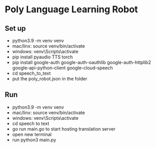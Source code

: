 # Poly Language Learning Robot

## Set up
- python3.9 -m venv venv
- mac/linx: source venv/bin/activate
- windows: venv\Scripts\activate
- pip install pyaudio TTS torch
- pip install google-auth google-auth-oauthlib google-auth-httplib2 google-api-python-client google-cloud-speech
- cd speech_to_text
- put the poly_robot.json in the folder

## Run
- python3.9 -m venv venv
- mac/linx: source venv/bin/activate
- windows: venv\Scripts\activate
- cd speech to text
- go run main.go to start hosting translation server
- open new terminal
- run python3 main.py